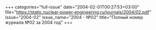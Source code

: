 +++
categories="full-issue"
date="2004-02-01T00:27:53+03:00"
file="https://static.nuclear-power-engineering.ru/journals/2004/02.pdf"
issue="2004-02"
issue_name="2004 - №02"
title="Полный номер журнала №02 за 2004 год"
+++